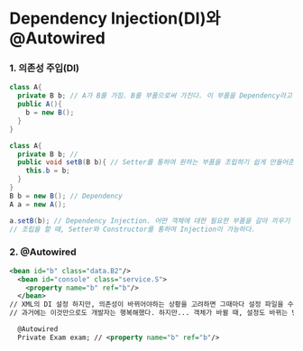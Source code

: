 Dependency Injection(DI)와 @Autowired
=====================================
<h3>1. 의존성 주입(DI)</h3>

```java
class A{
  private B b; // A가 B를 가짐. B를 부품으로써 가진다. 이 부품을 Dependency라고 한다. A는 B에 종속된다. 일체형이다. 즉, 결합도가 높아진다.
  public A(){
    b = new B();
  }
}
```
```java
class A{
  private B b; // 
  public void setB(B b){ // Setter를 통하여 원하는 부품을 조립하기 쉽게 만들어준다. 즉, 일체형보다 결합도가 더 낮아진다(느슨한 결합).
    this.b = b;
  }
}
B b = new B(); // Dependency
A a = new A();

a.setB(b); // Dependency Injection. 어떤 객체에 대한 필요한 부품을 갈아 끼우기 유연하다. 원하는대로 조립이 가능해진다. 프로그램이 더 유연해진다.
// 조립을 할 때, Setter와 Constructor를 통하여 Injection이 가능하다.
```

<h3>2. @Autowired</h3>

```xml
<bean id="b" class="data.B2"/>
  <bean id="console" class="service.S">
    <property name="b" ref="b"/>
  </bean>
// XML의 DI 설정 하지만, 의존성이 바뀌어야하는 상황을 고려하면 그때마다 설정 파일을 수정해야한다.
// 과거에는 이것만으로도 개발자는 행복해했다. 하지만... 객체가 바뀔 때, 설정도 바뀌는 방법을 찾고싶어했다.

  @Autowired
  Private Exam exam; // <property name="b" ref="b"/>
```
